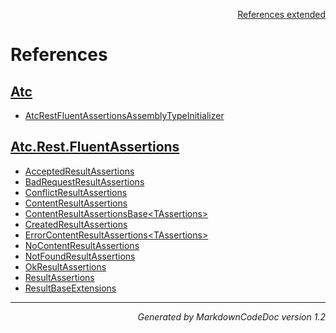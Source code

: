 <div style='text-align: right'>

[References extended](IndexExtended.md)

</div>


# References

## [Atc](Atc.md)

- [AtcRestFluentAssertionsAssemblyTypeInitializer](Atc.md#atcrestfluentassertionsassemblytypeinitializer)

## [Atc.Rest.FluentAssertions](Atc.Rest.FluentAssertions.md)

- [AcceptedResultAssertions](Atc.Rest.FluentAssertions.md#acceptedresultassertions)
- [BadRequestResultAssertions](Atc.Rest.FluentAssertions.md#badrequestresultassertions)
- [ConflictResultAssertions](Atc.Rest.FluentAssertions.md#conflictresultassertions)
- [ContentResultAssertions](Atc.Rest.FluentAssertions.md#contentresultassertions)
- [ContentResultAssertionsBase&lt;TAssertions&gt;](Atc.Rest.FluentAssertions.md#contentresultassertionsbase&lt;tassertions&gt;)
- [CreatedResultAssertions](Atc.Rest.FluentAssertions.md#createdresultassertions)
- [ErrorContentResultAssertions&lt;TAssertions&gt;](Atc.Rest.FluentAssertions.md#errorcontentresultassertions&lt;tassertions&gt;)
- [NoContentResultAssertions](Atc.Rest.FluentAssertions.md#nocontentresultassertions)
- [NotFoundResultAssertions](Atc.Rest.FluentAssertions.md#notfoundresultassertions)
- [OkResultAssertions](Atc.Rest.FluentAssertions.md#okresultassertions)
- [ResultAssertions](Atc.Rest.FluentAssertions.md#resultassertions)
- [ResultBaseExtensions](Atc.Rest.FluentAssertions.md#resultbaseextensions)

<hr /><div style='text-align: right'><i>Generated by MarkdownCodeDoc version 1.2</i></div>

